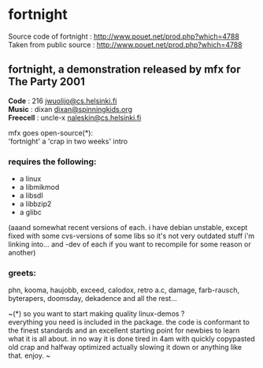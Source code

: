 # fortnight

Source code of fortnight : http://www.pouet.net/prod.php?which=4788  
Taken from public source : http://www.pouet.net/prod.php?which=4788

## fortnight, a demonstration released by mfx for The Party 2001

**Code**      : 216 jwuolijo@cs.helsinki.fi  
**Music**     : dixan dixan@spinningkids.org  
**Freecell** : uncle-x naleskin@cs.helsinki.fi  

mfx goes open-source(*):  
'fortnight'
a 'crap in two weeks' intro

### requires the following:

 * a linux
 * a libmikmod
 * a libsdl
 * a libbzip2
 * a glibc

(aaand somewhat recent versions of each. i have debian unstable, except fixed with some cvs-versions of some libs so it's not very outdated stuff i'm linking into... and -dev of each if you want to recompile for some reason or another)


### greets:

phn, kooma, haujobb, exceed, calodox, retro a.c, damage, farb-rausch, byterapers, doomsday, dekadence and all the rest...

~(*) so you want to start making quality linux-demos ?  
everything you need is included in the package. the code is conformant 
to the finest standards and an excellent starting point for newbies to learn what it is all about. in no way it is done tired in 4am with quickly copypasted old crap and halfway optimized actually slowing it down or  anything like that. enjoy.
~
